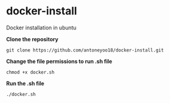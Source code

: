 # docker-install
Docker installation in ubuntu

**Clone the repository**

    git clone https://github.com/antoneyoo18/docker-install.git

**Change the file permissions to run .sh file**

    chmod +x docker.sh

**Run the .sh file**

    ./docker.sh
